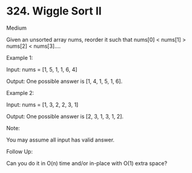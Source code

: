 # 324. Wiggle Sort II

Medium


Given an unsorted array nums, reorder it such that nums[0] < nums[1] > nums[2] < nums[3]....

Example 1:

Input: nums = [1, 5, 1, 1, 6, 4]

Output: One possible answer is [1, 4, 1, 5, 1, 6].

Example 2:

Input: nums = [1, 3, 2, 2, 3, 1]

Output: One possible answer is [2, 3, 1, 3, 1, 2].

Note:

You may assume all input has valid answer.

Follow Up:

Can you do it in O(n) time and/or in-place with O(1) extra space?
